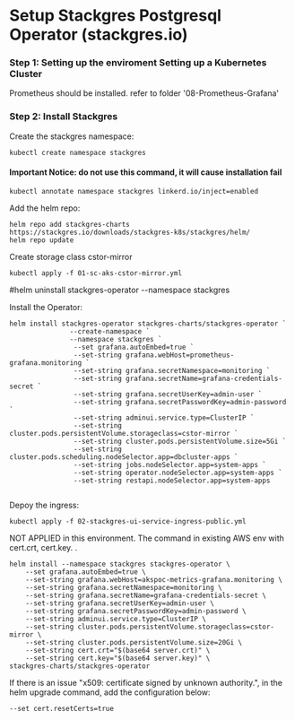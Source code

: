 # Setup Stackgres Postgresql Operator (stackgres.io)

### Step 1: Setting up the enviroment Setting up a Kubernetes Cluster
Prometheus should be installed.
refer to folder '08-Prometheus-Grafana'

### Step 2: Install Stackgres
Create the stackgres namespace:
```
kubectl create namespace stackgres
```

#### Important Notice: do not use this command, it will cause installation fail
```
kubectl annotate namespace stackgres linkerd.io/inject=enabled
```



Add the helm repo:
```
helm repo add stackgres-charts https://stackgres.io/downloads/stackgres-k8s/stackgres/helm/
helm repo update
```

Create storage class cstor-mirror
```
kubectl apply -f 01-sc-aks-cstor-mirror.yml
```

#helm uninstall stackgres-operator --namespace stackgres

Install the Operator:
```
helm install stackgres-operator stackgres-charts/stackgres-operator `
               --create-namespace `
               --namespace stackgres `
                --set grafana.autoEmbed=true `
                --set-string grafana.webHost=prometheus-grafana.monitoring `
                --set-string grafana.secretNamespace=monitoring `
                --set-string grafana.secretName=grafana-credentials-secret `
                --set-string grafana.secretUserKey=admin-user `
                --set-string grafana.secretPasswordKey=admin-password `
                --set-string adminui.service.type=ClusterIP `
                --set-string cluster.pods.persistentVolume.storageclass=cstor-mirror `
                --set-string cluster.pods.persistentVolume.size=5Gi `
                --set-string cluster.pods.scheduling.nodeSelector.app=dbcluster-apps `
                --set-string jobs.nodeSelector.app=system-apps `
                --set-string operator.nodeSelector.app=system-apps `
                --set-string restapi.nodeSelector.app=system-apps
                
```

Depoy the ingress:
```
kubectl apply -f 02-stackgres-ui-service-ingress-public.yml
```


NOT APPLIED in this environment. The command in existing AWS env with cert.crt, cert.key. .
```
helm install --namespace stackgres stackgres-operator \
    --set grafana.autoEmbed=true \
    --set-string grafana.webHost=akspoc-metrics-grafana.monitoring \
    --set-string grafana.secretNamespace=monitoring \
    --set-string grafana.secretName=grafana-credentials-secret \
    --set-string grafana.secretUserKey=admin-user \
    --set-string grafana.secretPasswordKey=admin-password \
    --set-string adminui.service.type=ClusterIP \
    --set-string cluster.pods.persistentVolume.storageclass=cstor-mirror \
    --set-string cluster.pods.persistentVolume.size=20Gi \
    --set-string cert.crt="$(base64 server.crt)" \
    --set-string cert.key="$(base64 server.key)" \
stackgres-charts/stackgres-operator
```

If there is an issue "x509: certificate signed by unknown authority.", in the helm upgrade command, add the configuration below:
```
--set cert.resetCerts=true
```



